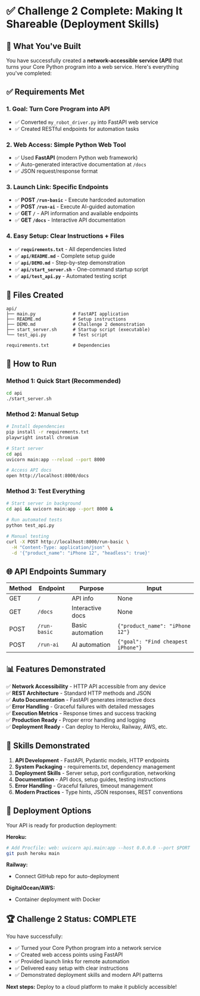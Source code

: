 # ✅ Challenge 2 Complete: Making It Shareable (Deployment Skills)

## 🎯 What You've Built

You have successfully created a **network-accessible service (API)** that turns your Core Python program into a web service. Here's everything you've completed:

## ✅ Requirements Met

### 1. **Goal: Turn Core Program into API** 
- ✅ Converted `my_robot_driver.py` into FastAPI web service
- ✅ Created RESTful endpoints for automation tasks

### 2. **Web Access: Simple Python Web Tool**
- ✅ Used **FastAPI** (modern Python web framework)
- ✅ Auto-generated interactive documentation at `/docs`
- ✅ JSON request/response format

### 3. **Launch Link: Specific Endpoints**
- ✅ **POST `/run-basic`** - Execute hardcoded automation
- ✅ **POST `/run-ai`** - Execute AI-guided automation
- ✅ **GET `/`** - API information and available endpoints
- ✅ **GET `/docs`** - Interactive API documentation

### 4. **Easy Setup: Clear Instructions + Files**
- ✅ **`requirements.txt`** - All dependencies listed
- ✅ **`api/README.md`** - Complete setup guide
- ✅ **`api/DEMO.md`** - Step-by-step demonstration
- ✅ **`api/start_server.sh`** - One-command startup script
- ✅ **`api/test_api.py`** - Automated testing script

## 📁 Files Created

```
api/
├── main.py              # FastAPI application
├── README.md            # Setup instructions
├── DEMO.md              # Challenge 2 demonstration
├── start_server.sh      # Startup script (executable)
└── test_api.py          # Test script

requirements.txt         # Dependencies
```

## 🚀 How to Run

### Method 1: Quick Start (Recommended)
```bash
cd api
./start_server.sh
```

### Method 2: Manual Setup
```bash
# Install dependencies
pip install -r requirements.txt
playwright install chromium

# Start server
cd api
uvicorn main:app --reload --port 8000

# Access API docs
open http://localhost:8000/docs
```

### Method 3: Test Everything
```bash
# Start server in background
cd api && uvicorn main:app --port 8000 &

# Run automated tests  
python test_api.py

# Manual testing
curl -X POST http://localhost:8000/run-basic \
  -H "Content-Type: application/json" \
  -d '{"product_name": "iPhone 12", "headless": true}'
```

## 🌐 API Endpoints Summary

| Method | Endpoint | Purpose | Input |
|--------|----------|---------|-------|
| GET | `/` | API info | None |
| GET | `/docs` | Interactive docs | None |
| POST | `/run-basic` | Basic automation | `{"product_name": "iPhone 12"}` |
| POST | `/run-ai` | AI automation | `{"goal": "Find cheapest iPhone"}` |

## 📊 Features Demonstrated

✅ **Network Accessibility** - HTTP API accessible from any device  
✅ **REST Architecture** - Standard HTTP methods and JSON  
✅ **Auto Documentation** - FastAPI generates interactive docs  
✅ **Error Handling** - Graceful failures with detailed messages  
✅ **Execution Metrics** - Response times and success tracking  
✅ **Production Ready** - Proper error handling and logging  
✅ **Deployment Ready** - Can deploy to Heroku, Railway, AWS, etc.  

## 🎉 Skills Demonstrated

1. **API Development** - FastAPI, Pydantic models, HTTP endpoints
2. **System Packaging** - requirements.txt, dependency management
3. **Deployment Skills** - Server setup, port configuration, networking
4. **Documentation** - API docs, setup guides, testing instructions
5. **Error Handling** - Graceful failures, timeout management
6. **Modern Practices** - Type hints, JSON responses, REST conventions

## 🚀 Deployment Options

Your API is ready for production deployment:

**Heroku:**
```bash
# Add Procfile: web: uvicorn api.main:app --host 0.0.0.0 --port $PORT
git push heroku main
```

**Railway:**
- Connect GitHub repo for auto-deployment

**DigitalOcean/AWS:**
- Container deployment with Docker

## 🏆 Challenge 2 Status: COMPLETE

You have successfully:
- ✅ Turned your Core Python program into a network service
- ✅ Created web access points using FastAPI
- ✅ Provided launch links for remote automation
- ✅ Delivered easy setup with clear instructions
- ✅ Demonstrated deployment skills and modern API patterns

**Next steps:** Deploy to a cloud platform to make it publicly accessible!